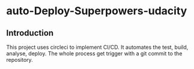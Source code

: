 # auto-Deploy-Superpowers-udacity
 ## Introduction
 This project uses circleci to implement CI/CD. It automates the test, build, analyse, deploy. The whole process get trigger with a git commit to the repository.